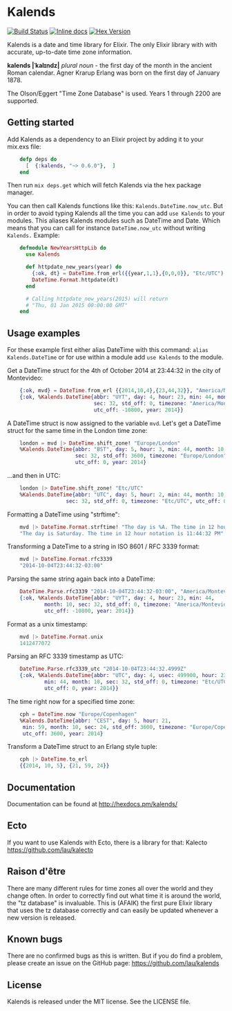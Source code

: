 Kalends
=======

[![Build
Status](https://travis-ci.org/lau/kalends.svg?branch=master)](https://travis-ci.org/lau/kalends)
[![Inline docs](http://inch-ci.org/github/lau/kalends.svg)](http://inch-ci.org/github/lau/kalends)
[![Hex Version](http://img.shields.io/hexpm/v/kalends.svg?style=flat)](https://hex.pm/packages/kalends)

Kalends is a date and time library for Elixir. The only Elixir library with with accurate, up-to-date time zone information.

**kalends |ˈkalɪndz|**
_plural noun_ -
the first day of the month in the ancient Roman calendar. Agner Krarup Erlang was born on the first day of January 1878.

The Olson/Eggert "Time Zone Database" is used. Years 1 through 2200
are supported.

## Getting started

Add Kalends as a dependency to an Elixir project by adding it to your mix.exs file:

```elixir
    defp deps do
      [  {:kalends, "~> 0.6.0"},  ]
    end
```

Then run `mix deps.get` which will fetch Kalends via the hex package manager.

You can then call Kalends functions like this: `Kalends.DateTime.now_utc`. But in order to avoid typing Kalends all the time you can add `use Kalends` to your modules. This aliases Kalends modules such as DateTime and Date. Which means that you can call for instance `DateTime.now_utc` without writing `Kalends.` Example:

```elixir
    defmodule NewYearsHttpLib do
      use Kalends

      def httpdate_new_years(year) do
        {:ok, dt} = DateTime.from_erl({{year,1,1},{0,0,0}}, "Etc/UTC")
        DateTime.Format.httpdate(dt)
      end

      # Calling httpdate_new_years(2015) will return
      # "Thu, 01 Jan 2015 00:00:00 GMT"
    end
```

## Usage examples

For these example first either alias DateTime with this command: `alias Kalends.DateTime` or for use within a module add `use Kalends` to the module.

Get a DateTime struct for the 4th of October 2014 at 23:44:32 in the city of
Montevideo:

```elixir
    {:ok, mvd} = DateTime.from_erl {{2014,10,4},{23,44,32}}, "America/Montevideo"
    {:ok, %Kalends.DateTime{abbr: "UYT", day: 4, hour: 23, min: 44, month: 10,
                            sec: 32, std_off: 0, timezone: "America/Montevideo",
                            utc_off: -10800, year: 2014}}
```

A DateTime struct is now assigned to the variable `mvd`. Let's get a DateTime
struct for the same time in the London time zone:

```elixir
    london = mvd |> DateTime.shift_zone! "Europe/London"
    %Kalends.DateTime{abbr: "BST", day: 5, hour: 3, min: 44, month: 10,
                      sec: 32, std_off: 3600, timezone: "Europe/London",
                      utc_off: 0, year: 2014}
```

...and then in UTC:

```elixir
    london |> DateTime.shift_zone! "Etc/UTC"
    %Kalends.DateTime{abbr: "UTC", day: 5, hour: 2, min: 44, month: 10,
                   sec: 32, std_off: 0, timezone: "Etc/UTC", utc_off: 0, year: 2014}
```

Formatting a DateTime using "strftime":

```elixir
    mvd |> DateTime.Format.strftime! "The day is %A. The time in 12 hour notation is %I:%M:%S %p"
    "The day is Saturday. The time in 12 hour notation is 11:44:32 PM"
```

Transforming a DateTime to a string in ISO 8601 / RFC 3339 format:

```elixir
    mvd |> DateTime.Format.rfc3339
    "2014-10-04T23:44:32-03:00"
```

Parsing the same string again back into a DateTime:

```elixir
    DateTime.Parse.rfc3339 "2014-10-04T23:44:32-03:00", "America/Montevideo"
    {:ok, %Kalends.DateTime{abbr: "UYT", day: 4, hour: 23, min: 44,
            month: 10, sec: 32, std_off: 0, timezone: "America/Montevideo",
            utc_off: -10800, year: 2014}}
```

Format as a unix timestamp:

```elixir
    mvd |> DateTime.Format.unix
    1412477072
```

Parsing an RFC 3339 timestamp as UTC:

```elixir
    DateTime.Parse.rfc3339_utc "2014-10-04T23:44:32.4999Z"
    {:ok, %Kalends.DateTime{abbr: "UTC", day: 4, usec: 499900, hour: 23,
            min: 44, month: 10, sec: 32, std_off: 0, timezone: "Etc/UTC",
            utc_off: 0, year: 2014}}
```

The time right now for a specified time zone:

```elixir
    cph = DateTime.now "Europe/Copenhagen"
    %Kalends.DateTime{abbr: "CEST", day: 5, hour: 21,
     min: 59, month: 10, sec: 24, std_off: 3600, timezone: "Europe/Copenhagen",
     utc_off: 3600, year: 2014}
```

Transform a DateTime struct to an Erlang style tuple:

```elixir
    cph |> DateTime.to_erl
    {{2014, 10, 5}, {21, 59, 24}}
```

## Documentation

Documentation can be found at http://hexdocs.pm/kalends/

## Ecto

If you want to use Kalends with Ecto, there is a library for that:
Kalecto https://github.com/lau/kalecto

## Raison d'être

There are many different rules for time zones all over the world and they change
often. In order to correctly find out what time it is around the world, the
"tz database" is invaluable. This is (AFAIK) the first pure Elixir library that
uses the tz database correctly and can easily be updated whenever a new version
is released.

## Known bugs

There are no confirmed bugs as this is written. But if you do find a problem,
please create an issue on the GitHub page: https://github.com/lau/kalends

## License

Kalends is released under the MIT license. See the LICENSE file.

